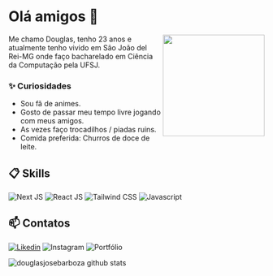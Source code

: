 # Olá amigos 👋

<img align="right" src="https://cdn-icons-png.flaticon.com/512/10169/10169719.png" width="200"/> 

Me chamo Douglas, tenho 23 anos e atualmente tenho vivido em São João del Rei-MG onde faço bacharelado em Ciência da Computação pela UFSJ.

### ✨ Curiosidades

- Sou fã de animes.
- Gosto de passar meu tempo livre jogando com meus amigos.
- As vezes faço trocadilhos / piadas ruins.
- Comida preferida: Churros de doce de leite.

## 📋 Skills

![Next JS](https://img.shields.io/badge/Next%20JS-%23000000?style=for-the-badge&logo=nextdotjs&labelColor=black)
![React JS](https://img.shields.io/badge/React%20JS-%2361DAFB?style=for-the-badge&logo=react&labelColor=black)
![Tailwind CSS](https://img.shields.io/badge/Tailwind%20CSS-%2306B6D4?style=for-the-badge&logo=tailwindcss&labelColor=black)
![Javascript](https://img.shields.io/badge/Javascript-%23F7DF1E?style=for-the-badge&logo=javascript&labelColor=black)

## 📫 Contatos

[![Likedin](https://img.shields.io/badge/-%230A66C2?style=social&logo=linkedin&labelColor=black&link=https%3A%2F%2Fwww.linkedin.com%2Fin%2Fdouglasjosebarboza%2F)](https://www.linkedin.com/in/douglasjosebarboza/)
![Instagram](https://img.shields.io/badge/-%23E4405F?style=social&logo=instagram&labelColor=black&link=https%3A%2F%2Fwww.instagram.com%2Fsilenty.jb%2F)
![Portfólio](https://img.shields.io/badge/Portf%C3%B3lio-%230A0A0A?style=social&logo=devdotto&labelColor=black&link=https%3A%2F%2Fdouglasjosebarboza.vercel.app%2F)


![douglasjosebarboza github stats](https://github-readme-stats.vercel.app/api?username=douglasjosebarboza&hide=[%22issues%22]&show_icons=true&theme=github_dark)
